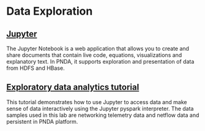 # Data Exploration

## [Jupyter](../repos/example-jupyter-notebooks/README.md)

The Jupyter Notebook is a web application that allows you to create and share documents that contain live code, equations, visualizations and explanatory text. In PNDA, it supports exploration and presentation of data from HDFS and HBase.

## [Exploratory data analytics tutorial](lab.md)

This tutorial demonstrates how to use Jupyter to access data and make sense of data interactively using the Jupyter pyspark interpreter. The data samples used in this lab are networking telemetry data and netflow data and persistent in PNDA platform.